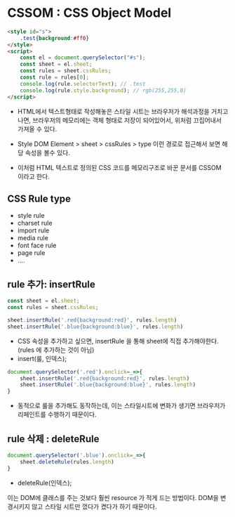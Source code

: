 # CSSOM : CSS Object Model

```html
<style id="s">
    .test{background:#ff0}
</style>
<script>
    const el = document.querySelector("#s");
    const sheet = el.sheet;
    const rules = sheet.cssRules;
    const rule = rules[0];
    console.log(rule.selectorText); // .test
    console.log(rule.style.background); // rgb(255,255,0)
</script>
```

- HTML에서 텍스트형태로 작성해놓은 스타일 시트는 브라우저가 해석과정을 거치고 나면, 브라우저의 메모리에는 객체 형태로 저장이 되어있어서, 위처럼 끄집어내서 가져올 수 있다. 

- Style DOM Element > sheet > cssRules > type 이런 경로로 접근해서 보면 해당 속성을 볼수 있다. 
- 이처럼 HTML 텍스트로 정의된 CSS 코드를 메모리구조로 바꾼 문서를 CSSOM 이라고 한다.



## CSS Rule type

- style rule
- charset rule
- import rule
- media rule
- font face rule
- page rule
- ....



## rule 추가:  insertRule

```javascript
const sheet = el.sheet;
const rules = sheet.cssRules;

sheet.insertRule('.red{background:red}', rules.length)
sheet.insertRule('.blue{background:blue}', rules.length)
```

- CSS 속성을 추가하고 싶으면, insertRule 을 통해 sheet에 직접 추가해야한다. (rules 에 추가하는 것이 아님)
- insert(룰, 인덱스);

```javascript
document.querySelector('.red').onclick=_=>{
    sheet.insertRule('.red{background:red}', rules.length)
    sheet.insertRule('.blue{background:blue}', rules.length)	
}
```

- 동적으로 룰을 추가해도 동작하는데, 이는 스타일시트에 변화가 생기면 브라우저가 리페인트를 수행하기 때문이다. 

## rule 삭제 :  deleteRule

```javascript
document.querySelector('.blue').onclick=_=>{
    sheet.deleteRule(rules.length)
}
```

- deleteRule(인덱스);



이는 DOM에 클래스를 주는 것보다 훨씬 resource 가 적게 드는 방법이다. DOM을 변경시키지 않고 스타일 시트만 껐다가 켰다가 하기 때문이다. 